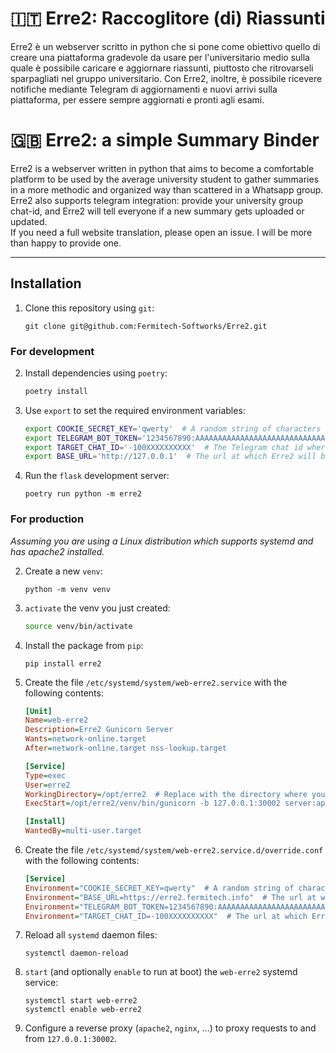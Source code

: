 # 🇮🇹 Erre2: Raccoglitore (di) Riassunti
Erre2 è un webserver scritto in python che si pone come obiettivo quello di creare una piattaforma gradevole da usare
per l'universitario medio sulla quale è possibile caricare e aggiornare riassunti, piuttosto che ritrovarseli sparpagliati nel gruppo universitario. 
Con Erre2, inoltre, è possibile ricevere notifiche mediante Telegram di aggiornamenti e nuovi arrivi sulla piattaforma, per essere sempre aggiornati e pronti agli esami.

# 🇬🇧 Erre2: a simple Summary Binder
Erre2 is a webserver written in python that aims to become a comfortable platform to be used by the average university student to gather summaries in a more methodic and organized way than scattered in a Whatsapp group. Erre2 also supports telegram integration: provide your university group chat-id, and Erre2 will tell everyone if a new summary gets uploaded or updated.  
If you need a full website translation, please open an issue. I will be more than happy to provide one.

-----

## Installation

1. Clone this repository using `git`:
   ```
   git clone git@github.com:Fermitech-Softworks/Erre2.git
   ```
   
### For development

2. Install dependencies using `poetry`:
   ```bash
   poetry install
   ```

3. Use `export` to set the required environment variables:
   ```bash
   export COOKIE_SECRET_KEY='qwerty'  # A random string of characters
   export TELEGRAM_BOT_TOKEN='1234567890:AAAAAAAAAAAAAAAAAAAAAAAAAAAAAAAAAAA'  # The token for the Telegram notifier bot, get one at https://t.me/BotFather
   export TARGET_CHAT_ID='-100XXXXXXXXXX'  # The Telegram chat id where the notifications should be sent, remember that the id of supergroups is prefixed by -100
   export BASE_URL='http://127.0.0.1'  # The url at which Erre2 will be served
   ```
   
4. Run the `flask` development server:
   ```
   poetry run python -m erre2
   ```
   
### For production

_Assuming you are using a Linux distribution which supports systemd and has apache2 installed._

2. Create a new `venv`:
   ``` 
   python -m venv venv
   ```

3. `activate` the venv you just created:
   ```bash
   source venv/bin/activate
   ```

4. Install the package from `pip`:
   ```
   pip install erre2
   ```

5. Create the file `/etc/systemd/system/web-erre2.service` with the following contents:
   ```ini
   [Unit]
   Name=web-erre2
   Description=Erre2 Gunicorn Server
   Wants=network-online.target
   After=network-online.target nss-lookup.target
   
   [Service]
   Type=exec
   User=erre2
   WorkingDirectory=/opt/erre2  # Replace with the directory where you cloned the repository
   ExecStart=/opt/erre2/venv/bin/gunicorn -b 127.0.0.1:30002 server:app  # Replace with the directory where you cloned the repository
   
   [Install]
   WantedBy=multi-user.target
   ```
   
6. Create the file `/etc/systemd/system/web-erre2.service.d/override.conf` with the following contents:
   ```ini
   [Service]
   Environment="COOKIE_SECRET_KEY=qwerty"  # A random string of characters
   Environment="BASE_URL=https://erre2.fermitech.info"  # The url at which Erre2 will be served
   Environment="TELEGRAM_BOT_TOKEN=1234567890:AAAAAAAAAAAAAAAAAAAAAAAAAAAAAAAAAAA"  # The token for the Telegram notifier bot, get one at https://t.me/BotFather
   Environment="TARGET_CHAT_ID=-100XXXXXXXXXX"  # The url at which Erre2 will be served
   ```
   
7. Reload all `systemd` daemon files:
   ```
   systemctl daemon-reload
   ```
   
8. `start` (and optionally `enable` to run at boot) the `web-erre2` systemd service:
   ```
   systemctl start web-erre2
   systemctl enable web-erre2
   ```
   
9. Configure a reverse proxy (`apache2`, `nginx`, ...) to proxy requests to and from `127.0.0.1:30002`.

